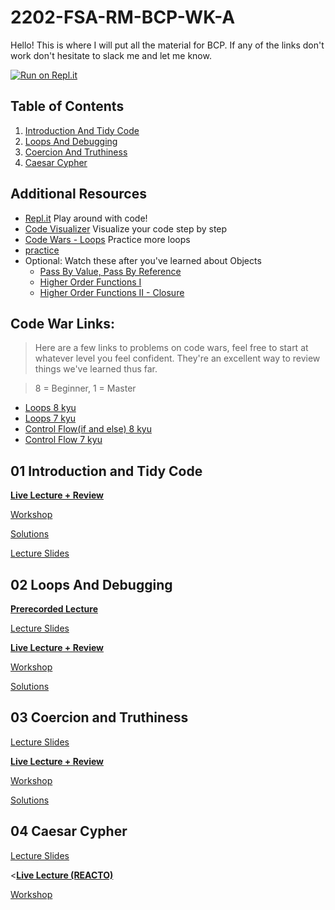 # 2202-FSA-RM-BCP-WK-A

Hello! This is where I will put all the material for BCP. If any of the links don't work don't hesitate to slack me and let me know.

[![Run on Repl.it](https://repl.it/badge/github/FergalCG/2202-FSA-RM-BCP-WK-A)](https://repl.it/github/FergalCG/2202-FSA-RM-BCP-WK-A)

## Table of Contents

1. [Introduction And Tidy Code](#01-introduction-and-tidy-code)
2. [Loops And Debugging](#02-loops-and-debugging)
3. [Coercion And Truthiness](#03-coercion-and-truthiness)
4. [Caesar Cypher](#04-caesar-cypher)
<!--5. [Scope](#05-scope)
6. [Arrays I](#06-arrays-I)
7. [Arrays II](#07-arrays-ii)
8. [Sudoku Validator](#08-sudoku-validator)
9. [Objects](#09-objects)
10. [Object Methods](#10-object-methods)
11. [Pass by Value/Pass by Reference](#11-pass-by-valuepass-by-reference)
12. [Higher Order Functions I](#12-higher-order-functions-i)
13. [Higher Order Functions II](#13-higher-order-functions-ii)
14. [Recursion I](#14-recursion-i)
15. [Recursion II](#15-recursion-ii)
16. [Next Steps](#16-next-steps)-->

## Additional Resources

-   [Repl.it](https://repl.it/repls) Play around with code!
-   [Code Visualizer](http://www.pythontutor.com/visualize.html#mode=edit) Visualize your code step by step
-   [Code Wars - Loops](https://www.codewars.com/kata/search/javascript?q=&r%5B%5D=-8&r%5B%5D=-7&tags=Loops) Practice more loops
-   [practice](https://www.codewars.com/users/MrZizoScream/authored)
-   Optional: Watch these after you've learned about Objects
    -   [Pass By Value, Pass By Reference](https://youtu.be/Casw_S_uOoE)
    -   [Higher Order Functions I](https://youtu.be/FiEY_pb_cR0)
    -   [Higher Order Functions II - Closure](https://youtu.be/pAtDHJs5bis)

## Code War Links:

> Here are a few links to problems on code wars, feel free to start at whatever level you feel confident. They're an excellent way to review things we've learned thus far.

> 8 = Beginner, 1 = Master

-   [Loops 8 kyu](https://www.codewars.com/kata/search/my-languages?beta=false&q=&r=-8&tags=Loops)
-   [Loops 7 kyu](https://www.codewars.com/kata/search/my-languages?q=&r%5B%5D=-7&tags=Loops&beta=false)
-   [Control Flow(if and else) 8 kyu](https://www.codewars.com/kata/search/my-languages?beta=false&q=&r=-8&tags=Control+Flow)
-   [Control Flow 7 kyu](https://www.codewars.com/kata/search/my-languages?q=&r%5B%5D=-7&tags=Control+Flow&beta=false)

## **01 Introduction and Tidy Code**

**[Live Lecture + Review](https://youtu.be/XV11dObGWec)**

[Workshop](https://learn.fullstackacademy.com/workshop/5ab7da028b8e9b000477fd36/content/5ab7dbafa468c900045db6ed/text)

[Solutions](https://learn.fullstackacademy.com/workshop/5ab7da028b8e9b000477fd36/content/5ab7dc11a468c900045db703/text)

[Lecture Slides](Lecture-Slides/01-Introduction-and-Tidy-Code.pptx)


## **02 Loops And Debugging**

**[Prerecorded Lecture](https://learn.fullstackacademy.com/workshop/5ac57192f7ff470004a63148/content/5ac571d2bd9f9e0004adb0a4/text)**

[Lecture Slides](Lecture-Slides/02-Loops-and-Debugging.pptx)

**[Live Lecture + Review](https://youtu.be/aKAo_6Lu3NI)**

[Workshop](https://learn.fullstackacademy.com/workshop/5ac57192f7ff470004a63148/content/5ac572977ec3340004bddd57/text)

[Solutions](https://learn.fullstackacademy.com/workshop/5ac57192f7ff470004a63148/content/5ac57384f7ff470004a63170/text)


## **03 Coercion and Truthiness**

[Lecture Slides](Lecture-Slides/03-Coercion-and-Truthiness.pptx)

**[Live Lecture + Review](https://youtu.be/E9cwiDBAP9M)**

[Workshop](https://learn.fullstackacademy.com/workshop/5f24c8acfc4e3d00048aed53/content/5f24c8acfc4e3d00048aed59/text)

[Solutions](https://learn.fullstackacademy.com/workshop/5f24c8acfc4e3d00048aed53/content/5f24c8acfc4e3d00048aed5b/text)


## **04 Caesar Cypher**

[Lecture Slides](Lecture-Slides/04-BCP-REACTO.pptx)

<**[Live Lecture (REACTO)](https://youtu.be/nRSler1WJbs)**

[Workshop](https://learn.fullstackacademy.com/workshop/5ac574e51abd3200043c12e8/content/5ac574e51abd3200043c12ed/text)

<!--[Solutions](https://learn.fullstackacademy.com/workshop/5ac574e51abd3200043c12e8/content/5ac574e51abd3200043c12ee/text)

**[Solution - Caesar Cypher](https://youtu.be/AN2fwt0n454)**

**[Solution - Find Missing Number](https://youtu.be/20DegeggnKY)**-->






<!--## **05 Scope**

**[Live Lecture + Workshop Review](https://youtu.be/9ivgOb8gC6E)**

**[Lecture Slides](Lecture-Slides/04-Scope.pptx)**

[Workshop](https://learn.fullstackacademy.com/workshop/5ac576417ec3340004bdddb4/content/5ac576417ec3340004bdddb9/text)

[Solutions](https://learn.fullstackacademy.com/workshop/5ac576417ec3340004bdddb4/content/5ac576417ec3340004bdddba/text)


## **06 Arrays I**

**[Live Lecture + Solutions](https://youtu.be/9C4qPsjl7sA)**

**[Lecture Slides](Lecture-Slides/05-Arrays-I.pptx)**

[Workshop](https://learn.fullstackacademy.com/workshop/5ac57806bd9f9e0004adb186/content/5ac57806bd9f9e0004adb18b/text)

[Solutions](https://learn.fullstackacademy.com/workshop/5ac57806bd9f9e0004adb186/content/5ac57806bd9f9e0004adb18c/text)


## **07 Arrays II**

**[Live Lecture + Workshop Review](https://youtu.be/3qPyLAlVSRk)**

**[Lecture Slides](Lecture-Slides/06-Arrays-II.pptx)**

[Workshop](https://learn.fullstackacademy.com/workshop/5ac579437ec3340004bdde15/content/5ac579437ec3340004bdde1a/text)

[Solutions](https://learn.fullstackacademy.com/workshop/5ac579437ec3340004bdde15/content/5ac579437ec3340004bdde1b/text)


## **08 Sudoku Validator**

**[Live Lecture](https://youtu.be/LtkzMMOMtBM)**

[Workshop](https://learn.fullstackacademy.com/workshop/5ad399aa137d870004733bac/content/5ad399aa137d870004733bb1/text)

**[Review](https://youtu.be/kYe2oNQmO04)**

[Lecture Slides](08-sudoku-validator/08.BCP-Sudoku.pdf)

[Solutions](https://learn.fullstackacademy.com/workshop/5ad399aa137d870004733bac/content/5ad399aa137d870004733bb2/text)


## **09 Objects**

**[Live Lecture + Review](https://youtu.be/Ohx6js98fkE)**

[Lecture Slides](Lecture-Slides/07-Objects.pptx)

[Workshop](https://learn.fullstackacademy.com/workshop/5ac57b3ebd9f9e0004adb210/content/5ac57b3ebd9f9e0004adb215/text)

[Solutions](https://learn.fullstackacademy.com/workshop/5ac57b3ebd9f9e0004adb210/content/5ac57b3ebd9f9e0004adb216/text)


## **10 Object Methods**

**[Live Lecture](https://youtu.be/a9xth_Gj-Tw)**

[Lecture Slides](Lecture-Slides/08-Object-Methods.pptx)

[Workshop](https://learn.fullstackacademy.com/workshop/5ac57cb8bd9f9e0004adb24a/content/5ac57cb8bd9f9e0004adb24e/text)

[Solutions](https://learn.fullstackacademy.com/workshop/5ac57cb8bd9f9e0004adb24a/content/5ac57cb8bd9f9e0004adb250/text)

## **11 Pass by Value/Pass by Reference**

**[Live Lecture](https://youtu.be/nCGm8TXKaBk)**

[Lecture Slides](Lecture-Slides/09-PBV-PBR.pptx)

[Workshop](https://learn.fullstackacademy.com/workshop/5aca3ccb37312200043b62bb/content/5aca3ccb37312200043b62bf/text)

[Solutions](https://learn.fullstackacademy.com/workshop/5aca3ccb37312200043b62bb/content/5aca3ccb37312200043b62c1/text)

## **12 Higher Order Functions I**

**[Live Lecture](https://youtu.be/OaQXmTmkMxw)**

[Lecture Slides](Lecture-Slides/10-Higher-order-Functions-I.pptx)

[Workshop](https://learn.fullstackacademy.com/workshop/5aca3eba37312200043b62f7/content/5aca3eba37312200043b62fb/text)

[Solutions](https://learn.fullstackacademy.com/workshop/5aca3eba37312200043b62f7/content/5aca3eba37312200043b62fd/text)

## **13 Higher Order Functions II**

**[Live Lecture](https://youtu.be/-_7R_j61UZ0)**

[Lecture Slides](Lecture-Slides/11-Higher-order-Functions-II.pptx)

[Workshop](https://learn.fullstackacademy.com/workshop/5aca4075097e670004598a96/content/5aca4075097e670004598a9a/text)

[Solutions](https://learn.fullstackacademy.com/workshop/5aca4075097e670004598a96/content/5aca4075097e670004598a9c/text)

## **14 Recursion I**

**[Live Lecture](https://youtu.be/J5lk5cmJlkM)**

[Lecture Slides](Lecture-Slides/12-Recursion-I.pptx)

[Workshop](https://learn.fullstackacademy.com/workshop/5aca423037312200043b634a/content/5aca423137312200043b634e/text)

[Solutions](https://learn.fullstackacademy.com/workshop/5aca423037312200043b634a/content/5aca423137312200043b6350/text)

## **15 Recursion II**

**[Live Lecture](https://youtu.be/ebkwM9Oi5DI)**

[Lecture Slides](Lecture-Slides/13-Recursion-II.pptx)

[Workshop](https://learn.fullstackacademy.com/workshop/5aca509c37312200043b6422/content/5aca509c37312200043b6426/text)

[Solutions](https://learn.fullstackacademy.com/workshop/5aca509c37312200043b6422/content/5aca509c37312200043b6428/text)

## **16 Next Steps**

**[Live Lecture](https://youtu.be/vcxvM_paMKI)**

[Lecture Slides](Lecture-Slides/14-Next-Steps.pptx)

[Workshop](https://learn.fullstackacademy.com/workshop/5aca5637c6f1bb0004fcdab0/landing)
-->
